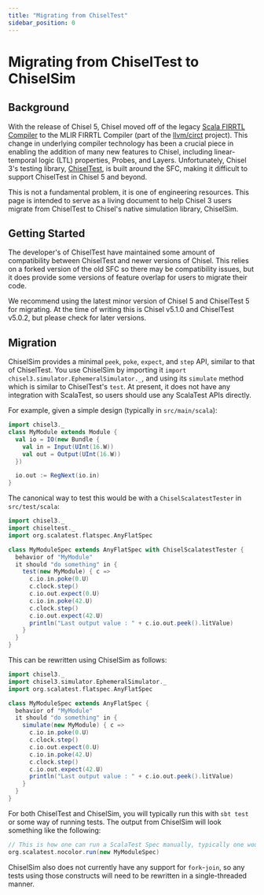```yaml
---
title: "Migrating from ChiselTest"
sidebar_position: 0
---
```


# Migrating from ChiselTest to ChiselSim

## Background

With the release of Chisel 5, Chisel moved off of the legacy [Scala FIRRTL Compiler](https://github.com/chipsalliance/firrtl) to the MLIR FIRRTL Compiler (part of the [llvm/circt](https://github.com/llvm/circt) project).
This change in underlying compiler technology has been a crucial piece in enabling the addition of many new features to Chisel, including linear-temporal logic (LTL) properties, Probes, and Layers.
Unfortunately, Chisel 3's testing library, [ChiselTest](https://github.com/ucb-bar/chiseltest), is built around the SFC, making it difficult to support ChiselTest in Chisel 5 and beyond.

This is not a fundamental problem, it is one of engineering resources.
This page is intended to serve as a living document to help Chisel 3 users migrate from ChiselTest to Chisel's native simulation library, ChiselSim.

## Getting Started

The developer's of ChiselTest have maintained some amount of compatibility between ChiselTest and newer versions of Chisel.
This relies on a forked version of the old SFC so there may be compatibility issues, but it does provide some versions of feature overlap for users to migrate their code.

We recommend using the latest minor version of Chisel 5 and ChiselTest 5 for migrating. At the time of writing this is Chisel v5.1.0 and ChiselTest v5.0.2, but please check for later versions.

## Migration

ChiselSim provides a minimal `peek`, `poke`, `expect`, and `step` API, similar to that of ChiselTest.
You use ChiselSim by importing it `import chisel3.simulator.EphemeralSimulator._`, and using its `simulate` method which is similar to ChiselTest's `test`.
At present, it does not have any integration with ScalaTest, so users should use any ScalaTest APIs directly.

For example, given a simple design (typically in `src/main/scala`):

```scala mdoc:silent
import chisel3._
class MyModule extends Module {
  val io = IO(new Bundle {
    val in = Input(UInt(16.W))
    val out = Output(UInt(16.W))
  })

  io.out := RegNext(io.in)
}
```

The canonical way to test this would be with a `ChiselScalatestTester` in `src/test/scala`:

<!-- This cannot be mdoc because we do not compile against chiseltest -->
```scala
import chisel3._
import chiseltest._
import org.scalatest.flatspec.AnyFlatSpec

class MyModuleSpec extends AnyFlatSpec with ChiselScalatestTester {
  behavior of "MyModule"
  it should "do something" in {
    test(new MyModule) { c =>
      c.io.in.poke(0.U)
      c.clock.step()
      c.io.out.expect(0.U)
      c.io.in.poke(42.U)
      c.clock.step()
      c.io.out.expect(42.U)
      println("Last output value : " + c.io.out.peek().litValue)
    }
  }
}
```

This can be rewritten using ChiselSim as follows:
```scala mdoc:silent
import chisel3._
import chisel3.simulator.EphemeralSimulator._
import org.scalatest.flatspec.AnyFlatSpec

class MyModuleSpec extends AnyFlatSpec {
  behavior of "MyModule"
  it should "do something" in {
    simulate(new MyModule) { c =>
      c.io.in.poke(0.U)
      c.clock.step()
      c.io.out.expect(0.U)
      c.io.in.poke(42.U)
      c.clock.step()
      c.io.out.expect(42.U)
      println("Last output value : " + c.io.out.peek().litValue)
    }
  }
}
```

For both ChiselTest and ChiselSim, you will typically run this with `sbt test` or some way of running tests.
The output from ChiselSim will look something like the following:

```scala mdoc
// This is how one can run a ScalaTest Spec manually, typically one would use "sbt test"
org.scalatest.nocolor.run(new MyModuleSpec)
```

ChiselSim also does not currently have any support for `fork`-`join`, so any tests using those constructs will need to be rewritten in a single-threaded manner.